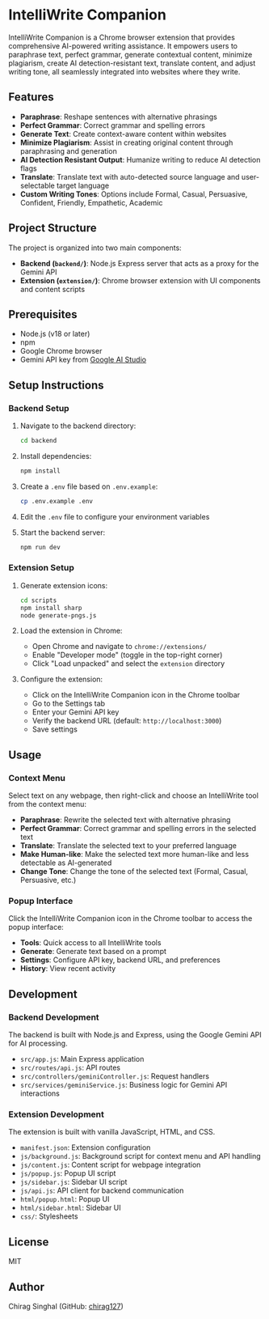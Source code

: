 # IntelliWrite Companion

IntelliWrite Companion is a Chrome browser extension that provides comprehensive AI-powered writing assistance. It empowers users to paraphrase text, perfect grammar, generate contextual content, minimize plagiarism, create AI detection-resistant text, translate content, and adjust writing tone, all seamlessly integrated into websites where they write.

## Features

-   **Paraphrase**: Reshape sentences with alternative phrasings
-   **Perfect Grammar**: Correct grammar and spelling errors
-   **Generate Text**: Create context-aware content within websites
-   **Minimize Plagiarism**: Assist in creating original content through paraphrasing and generation
-   **AI Detection Resistant Output**: Humanize writing to reduce AI detection flags
-   **Translate**: Translate text with auto-detected source language and user-selectable target language
-   **Custom Writing Tones**: Options include Formal, Casual, Persuasive, Confident, Friendly, Empathetic, Academic

## Project Structure

The project is organized into two main components:

-   **Backend (`backend/`)**: Node.js Express server that acts as a proxy for the Gemini API
-   **Extension (`extension/`)**: Chrome browser extension with UI components and content scripts

## Prerequisites

-   Node.js (v18 or later)
-   npm
-   Google Chrome browser
-   Gemini API key from [Google AI Studio](https://aistudio.google.com/apikey)

## Setup Instructions

### Backend Setup

1. Navigate to the backend directory:

    ```bash
    cd backend
    ```

2. Install dependencies:

    ```bash
    npm install
    ```

3. Create a `.env` file based on `.env.example`:

    ```bash
    cp .env.example .env
    ```

4. Edit the `.env` file to configure your environment variables

5. Start the backend server:
    ```bash
    npm run dev
    ```

### Extension Setup

1. Generate extension icons:

    ```bash
    cd scripts
    npm install sharp
    node generate-pngs.js
    ```

2. Load the extension in Chrome:

    - Open Chrome and navigate to `chrome://extensions/`
    - Enable "Developer mode" (toggle in the top-right corner)
    - Click "Load unpacked" and select the `extension` directory

3. Configure the extension:
    - Click on the IntelliWrite Companion icon in the Chrome toolbar
    - Go to the Settings tab
    - Enter your Gemini API key
    - Verify the backend URL (default: `http://localhost:3000`)
    - Save settings

## Usage

### Context Menu

Select text on any webpage, then right-click and choose an IntelliWrite tool from the context menu:

-   **Paraphrase**: Rewrite the selected text with alternative phrasing
-   **Perfect Grammar**: Correct grammar and spelling errors in the selected text
-   **Translate**: Translate the selected text to your preferred language
-   **Make Human-like**: Make the selected text more human-like and less detectable as AI-generated
-   **Change Tone**: Change the tone of the selected text (Formal, Casual, Persuasive, etc.)

### Popup Interface

Click the IntelliWrite Companion icon in the Chrome toolbar to access the popup interface:

-   **Tools**: Quick access to all IntelliWrite tools
-   **Generate**: Generate text based on a prompt
-   **Settings**: Configure API key, backend URL, and preferences
-   **History**: View recent activity

## Development

### Backend Development

The backend is built with Node.js and Express, using the Google Gemini API for AI processing.

-   `src/app.js`: Main Express application
-   `src/routes/api.js`: API routes
-   `src/controllers/geminiController.js`: Request handlers
-   `src/services/geminiService.js`: Business logic for Gemini API interactions

### Extension Development

The extension is built with vanilla JavaScript, HTML, and CSS.

-   `manifest.json`: Extension configuration
-   `js/background.js`: Background script for context menu and API handling
-   `js/content.js`: Content script for webpage integration
-   `js/popup.js`: Popup UI script
-   `js/sidebar.js`: Sidebar UI script
-   `js/api.js`: API client for backend communication
-   `html/popup.html`: Popup UI
-   `html/sidebar.html`: Sidebar UI
-   `css/`: Stylesheets

## License

MIT

## Author

Chirag Singhal (GitHub: [chirag127](https://github.com/chirag127))
